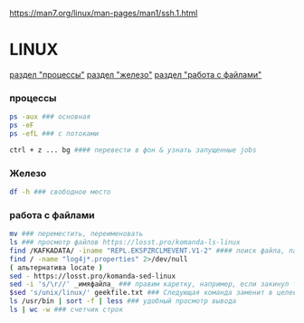 <https://man7.org/linux/man-pages/man1/ssh.1.html>

# LINUX
[раздел "процессы"](#процессы)
[раздел "железо"](#железо)
[раздел "работа с файлами"](#работа-с-файлами)

### процессы
```bash
ps -aux ### основная
ps -eF
ps -efL ### с потоками
```

```bash
ctrl + z ... bg #### перевести в фон & узнать запущенные jobs
```

### Железо
```bash
df -h ### свободное место
```

### работа с файлами

```bash
mv ### переместить, переименовать 
ls ### просмотр файлов https://losst.pro/komanda-ls-linux
find /KAFKADATA/ -iname "REPL.EKSPZRCLMEVENT.V1-2" #### поиск файла, папки - 
find / -name "log4j*.properties" 2>/dev/null
( альтернатива locate )
sed - https://losst.pro/komanda-sed-linux 
sed -i 's/\r//' _имяфайла_ ### правим каретку, например, если закинул текстовый файл с windows
$sed 's/unix/linux/' geekfile.txt ### Следующая команда заменит в целевом файле вхождения слова unix на linux:
ls /usr/bin | sort -f | less ### удобный просмотр вывода
ls | wc -w ### счетчик строк
```































